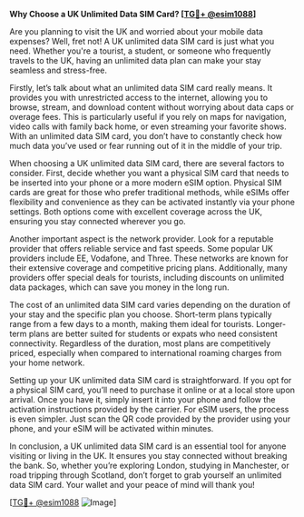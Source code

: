 **Why Choose a UK Unlimited Data SIM Card? [[TG💪+ @esim1088](https://t.me/s/esim1088)]**

Are you planning to visit the UK and worried about your mobile data expenses? Well, fret not! A UK unlimited data SIM card is just what you need. Whether you're a tourist, a student, or someone who frequently travels to the UK, having an unlimited data plan can make your stay seamless and stress-free.

Firstly, let’s talk about what an unlimited data SIM card really means. It provides you with unrestricted access to the internet, allowing you to browse, stream, and download content without worrying about data caps or overage fees. This is particularly useful if you rely on maps for navigation, video calls with family back home, or even streaming your favorite shows. With an unlimited data SIM card, you don’t have to constantly check how much data you’ve used or fear running out of it in the middle of your trip.

When choosing a UK unlimited data SIM card, there are several factors to consider. First, decide whether you want a physical SIM card that needs to be inserted into your phone or a more modern eSIM option. Physical SIM cards are great for those who prefer traditional methods, while eSIMs offer flexibility and convenience as they can be activated instantly via your phone settings. Both options come with excellent coverage across the UK, ensuring you stay connected wherever you go.

Another important aspect is the network provider. Look for a reputable provider that offers reliable service and fast speeds. Some popular UK providers include EE, Vodafone, and Three. These networks are known for their extensive coverage and competitive pricing plans. Additionally, many providers offer special deals for tourists, including discounts on unlimited data packages, which can save you money in the long run.

The cost of an unlimited data SIM card varies depending on the duration of your stay and the specific plan you choose. Short-term plans typically range from a few days to a month, making them ideal for tourists. Longer-term plans are better suited for students or expats who need consistent connectivity. Regardless of the duration, most plans are competitively priced, especially when compared to international roaming charges from your home network.

Setting up your UK unlimited data SIM card is straightforward. If you opt for a physical SIM card, you’ll need to purchase it online or at a local store upon arrival. Once you have it, simply insert it into your phone and follow the activation instructions provided by the carrier. For eSIM users, the process is even simpler. Just scan the QR code provided by the provider using your phone, and your eSIM will be activated within minutes.

In conclusion, a UK unlimited data SIM card is an essential tool for anyone visiting or living in the UK. It ensures you stay connected without breaking the bank. So, whether you’re exploring London, studying in Manchester, or road tripping through Scotland, don’t forget to grab yourself an unlimited data SIM card. Your wallet and your peace of mind will thank you! 

[[TG💪+ @esim1088](https://t.me/s/esim1088) ![Image](https://i.postimg.cc/Y0z9fWf4/image.png)]